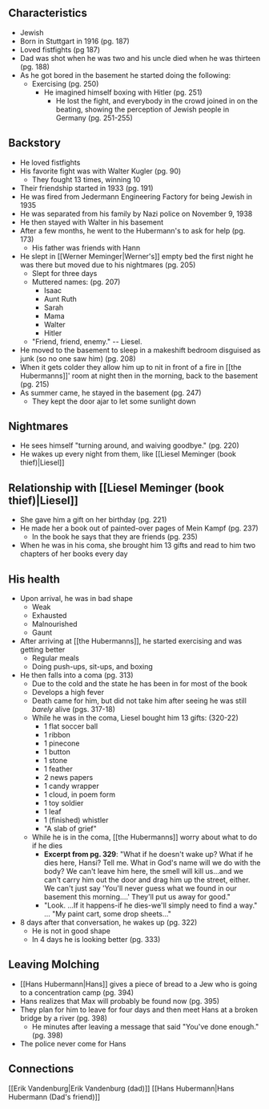 ## Characteristics
- Jewish
- Born in Stuttgart in 1916 (pg. 187)
- Loved fistfights (pg 187)
- Dad was shot when he was two and his uncle died when he was thirteen (pg. 188)
- As he got bored in the basement he started doing the following:
	- Exercising (pg. 250)
		- He imagined himself boxing with Hitler (pg. 251)
			- He lost the fight, and everybody in the crowd joined in on the beating, showing the perception of Jewish people in Germany (pg. 251-255)
## Backstory
- He loved fistfights
- His favorite fight was with Walter Kugler (pg. 90)
	- They fought 13 times, winning 10
- Their friendship started in 1933 (pg. 191)
- He was fired from Jedermann Engineering Factory for being Jewish in 1935
- He was separated from his family by Nazi police on November 9, 1938
- He then stayed with Walter in his basement
- After a few months, he went to the Hubermann's to ask for help (pg. 173)
	- His father was friends with Hann
- He slept in [[Werner Meminger|Werner's]] empty bed the first night he was there but moved due to his nightmares (pg. 205)
	- Slept for three days
	- Muttered names: (pg. 207)
		- Isaac
		- Aunt Ruth
		- Sarah
		- Mama
		- Walter
		- Hitler
	- "Friend, friend, enemy." -- Liesel.
- He moved to the basement to sleep in a makeshift bedroom disguised as junk (so no one saw him) (pg. 208)
- When it gets colder they allow him up to nit in front of a fire in [[the Hubermanns]]' room at night then in the morning, back to the basement (pg. 215)
- As summer came, he stayed in the basement (pg. 247)
	- They kept the door ajar to let some sunlight down
## Nightmares
- He sees himself "turning around, and waiving goodbye." (pg. 220)
- He wakes up every night from them, like [[Liesel Meminger (book thief)|Liesel]]
## Relationship with [[Liesel Meminger (book thief)|Liesel]]
- She gave him a gift on her birthday (pg. 221)
- He made her a book out of painted-over pages of Mein Kampf (pg. 237)
	- In the book he says that they are friends (pg. 235)
- When he was in his coma, she brought him 13 gifts and read to him two chapters of her books every day
## His health
- Upon arrival, he was in bad shape
	- Weak
	- Exhausted
	- Malnourished
	- Gaunt
- After arriving at [[the Hubermanns]], he started exercising and was getting better
	- Regular meals
	- Doing push-ups, sit-ups, and boxing
- He then falls into a coma (pg. 313)
	- Due to the cold and the state he has been in for most of the book
	- Develops a high fever
	- Death came for him, but did not take him after seeing he was still *barely* alive (pgs. 317-18)
	- While he was in the coma, Liesel bought him 13 gifts: (320-22)
		- 1 flat soccer ball
		- 1 ribbon
		- 1 pinecone
		- 1 button
		- 1 stone
		- 1 feather
		- 2 news papers
		- 1 candy wrapper
		- 1 cloud, in poem form
		- 1 toy soldier
		- 1 leaf
		- 1 (finished) whistler
		- "A slab of grief"
	- While he is in the coma, [[the Hubermanns]] worry about what to do if he dies
		- **Excerpt from pg. 329**: "What if he doesn't wake up? What if he dies here, Hansi? Tell me. What in God's name will we do with the body? We can't leave him here, the smell will kill us...and we can't carry him out the door and drag him up the street, either. We can't just say 'You'll never guess what we found in our basement this morning....' They'll put us away for good."
		- "Look. ...If it happens-if he dies-we'll simply need to find a way." ... "My paint cart, some drop sheets..."
- 8 days after that conversation, he wakes up (pg. 322)
	- He is not in good shape
	- In 4 days he is looking better (pg. 333)
## Leaving Molching
- [[Hans Hubermann|Hans]] gives a piece of bread to a Jew who is going to a concentration camp (pg. 394)
- Hans realizes that Max will probably be found now (pg. 395)
- They plan for him to leave for four days and then meet Hans at a broken bridge by a river (pg. 398)
	- He minutes after leaving a message that said "You've done enough." (pg. 398)
- The police never come for Hans
## Connections
[[Erik Vandenburg|Erik Vandenburg (dad)]]
[[Hans Hubermann|Hans Hubermann (Dad's friend)]]
